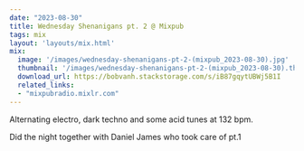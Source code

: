 ```yaml
---
date: "2023-08-30"
title: Wednesday Shenanigans pt. 2 @ Mixpub
tags: mix
layout: 'layouts/mix.html'
mix:
  image: '/images/wednesday-shenanigans-pt-2-(mixpub_2023-08-30).jpg'
  thumbnail: '/images/wednesday-shenanigans-pt-2-(mixpub_2023-08-30).thumbnail.jpg'
  download_url: https://bobvanh.stackstorage.com/s/iB87gqytUBWj5B1I
  related_links:
  - "mixpubradio.mixlr.com"
---
```


Alternating electro, dark techno and some acid tunes at 132 bpm.

Did the night together with Daniel James who took care of pt.1
